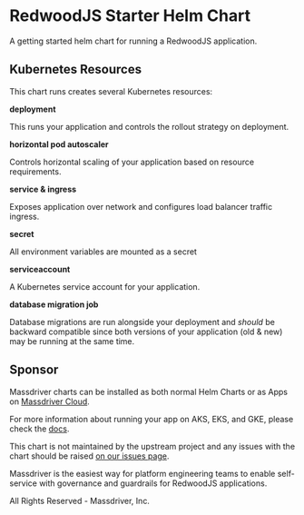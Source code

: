 # RedwoodJS Starter Helm Chart

A getting started helm chart for running a RedwoodJS application.

## Kubernetes Resources

This chart runs creates several Kubernetes resources:

**deployment**

This runs your application and controls the rollout strategy on deployment.

**horizontal pod autoscaler**

Controls horizontal scaling of your application based on resource requirements.

**service & ingress**

Exposes application over network and configures load balancer traffic ingress.

**secret**

All environment variables are mounted as a secret

**serviceaccount**

A Kubernetes service account for your application.

**database migration job**

Database migrations are run alongside your deployment and _should_ be backward compatible since both versions of your application (old & new) may be running at the same time.

## Sponsor

Massdriver charts can be installed as both normal Helm Charts or as Apps on [Massdriver Cloud](https://massdriver.cloud).

For more information about running your app on AKS, EKS, and GKE, please check the [docs](https://docs.massdriver.cloud/applications).

This chart is not maintained by the upstream project and any issues with the chart should be raised [on our issues page](https://github.com/massdriver-cloud/helm-charts/issues).

Massdriver is the easiest way for platform engineering teams to enable self-service with governance and guardrails for RedwoodJS applications.

All Rights Reserved - Massdriver, Inc.
